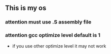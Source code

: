## This is my os

### attention must use .S  assembly file
### attention gcc optimize level default is 1 
-   if you use other optimize level it may not work
